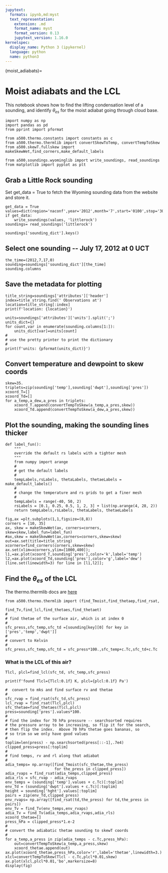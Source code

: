 ```yaml
---
jupytext:
  formats: ipynb,md:myst
  text_representation:
    extension: .md
    format_name: myst
    format_version: 0.13
    jupytext_version: 1.16.0
kernelspec:
  display_name: Python 3 (ipykernel)
  language: python
  name: python3
---
```


(moist_adiabats)=
# Moist adiabats and the LCL

This notebook shows how to find the lifting condensation level of a sounding, and identify $\theta_{es}$ for the moist adiabat going through cloud base.

```{code-cell} ipython3
import numpy as np
import pandas as pd
from pprint import pformat

from a500.thermo.constants import constants as c
from a500.thermo.thermlib import convertSkewToTemp, convertTempToSkew
from a500.skewT.fullskew import makeSkewWet,find_corners,make_default_labels
```

```{code-cell} ipython3
from a500.soundings.wyominglib import write_soundings, read_soundings
from matplotlib import pyplot as plt
```

## Grab a Little Rock sounding

Set get_data = True to fetch the Wyoming sounding data from the website and store it.

```{code-cell} ipython3
get_data = True
values=dict(region='naconf',year='2012',month='7',start='0100',stop='3000',station='72340')
if get_data:
    write_soundings(values, 'littlerock')
soundings= read_soundings('littlerock')
```

```{code-cell} ipython3
soundings['sounding_dict'].keys()
```

## Select one sounding -- July 17, 2012 at 0 UCT

```{code-cell} ipython3
the_time=(2012,7,17,0)
sounding=soundings['sounding_dict'][the_time]
sounding.columns
```

## Save the metadata for plotting

```{code-cell} ipython3
title_string=soundings['attributes']['header']
index=title_string.find(' Observations at')
location=title_string[:index]
print(f'location: {location}')

units=soundings['attributes']['units'].split(';')
units_dict={}
for count,var in enumerate(sounding.columns[1:]):
    units_dict[var]=units[count]
#
# use the pretty printer to print the dictionary
#
print(f'units: {pformat(units_dict)}')
```

## Convert temperature and dewpoint to skew coords

```{code-cell} ipython3
skew=35.
triplets=zip(sounding['temp'],sounding['dwpt'],sounding['pres'])
xcoord_T=[]
xcoord_Td=[]
for a_temp,a_dew,a_pres in triplets:
    xcoord_T.append(convertTempToSkew(a_temp,a_pres,skew))
    xcoord_Td.append(convertTempToSkew(a_dew,a_pres,skew))
```

## Plot the sounding, making the sounding lines thicker

```{code-cell} ipython3
def label_fun():
    """
    override the default rs labels with a tighter mesh
    """
    from numpy import arange
    #
    # get the default labels
    #
    tempLabels,rsLabels, thetaLabels, thetaeLabels = make_default_labels()
    #
    # change the temperature and rs grids to get a finer mesh
    #
    tempLabels = range(-40, 50, 2)
    rsLabels = [0.1, 0.25, 0.5, 1, 2, 3] + list(np.arange(4, 28, 2)) 
    return tempLabels,rsLabels, thetaLabels, thetaeLabels
```

```{code-cell} ipython3
fig,ax =plt.subplots(1,1,figsize=(8,8))
corners = [10, 35]
ax, skew = makeSkewWet(ax, corners=corners, skew=skew,label_fun=label_fun)
#ax,skew = makeSkewWet(ax,corners=corners,skew=skew)
out=ax.set(title=title_string)
xcorners=find_corners(corners,skew=skew)
ax.set(xlim=xcorners,ylim=[1000,400]);
l1,=ax.plot(xcoord_T,sounding['pres'],color='k',label='temp')
l2,=ax.plot(xcoord_Td,sounding['pres'],color='g',label='dew')
[line.set(linewidth=3) for line in [l1,l2]];
```

## Find the $\theta_{es}$ of the  LCL

The thermo.thermlib docs are [here](https://phaustin.github.io/a405_lib/full_listing.html#module-a405.thermo.thermlib)

```{code-cell} ipython3
from a500.thermo.thermlib import (find_Tmoist,find_thetaep,find_rsat,
                                 find_Tv,find_lcl,find_thetaes,find_thetaet)
#
# find thetae of the surface air, which is at index 0
#
sfc_press,sfc_temp,sfc_td =[sounding[key][0] for key in ['pres','temp','dwpt']]
#
# convert to Kelvin
#
sfc_press,sfc_temp,sfc_td = sfc_press*100.,sfc_temp+c.Tc,sfc_td+c.Tc
```

### What is the LCL of this air?

```{code-cell} ipython3
Tlcl, plcl=find_lcl(sfc_td, sfc_temp,sfc_press)
```

```{code-cell} ipython3
print(f'found Tlcl={Tlcl:0.1f} K, plcl={plcl:0.1f} Pa')
```

```{code-cell} ipython3
#  convert to mks and find surface rv and thetae
#
sfc_rvap = find_rsat(sfc_td,sfc_press)
lcl_rvap = find_rsat(Tlcl,plcl)
sfc_thetae=find_thetaes(Tlcl,plcl)
press=sounding['pres'].values*100.
#
# find the index for 70 hPa pressure -- searchsorted requires
# the pressure array to be increasing, so flip it for the search,
# then flip the index.  Above 70 hPa thetae goes bananas, so
# so trim so we only have good values
#
toplim=len(press) - np.searchsorted(press[::-1],.7e4)
clipped_press=press[:toplim]
#
# find temps, rv and rl along that adiabat
#
adia_temps= np.array([find_Tmoist(sfc_thetae,the_press) 
                      for the_press in clipped_press])
adia_rvaps = find_rsat(adia_temps,clipped_press)
adia_rls = sfc_rvap - adia_rvaps
env_temps = (sounding['temp'].values + c.Tc)[:toplim]
env_Td = (sounding['dwpt'].values + c.Tc)[:toplim]
height = sounding['hght'].values[:toplim]
pairs = zip(env_Td,clipped_press)
env_rvaps= np.array([find_rsat(td,the_press) for td,the_press in pairs])
env_Tv = find_Tv(env_temps,env_rvaps)
adia_Tv = find_Tv(adia_temps,adia_rvaps,adia_rls)
xcoord_thetae=[]
press_hPa = clipped_press*1.e-2
#
# convert the adiabatic thetae sounding to skewT coords
#
for a_temp,a_press in zip(adia_temps - c.Tc,press_hPa):
    out=convertTempToSkew(a_temp,a_press,skew)
    xcoord_thetae.append(out)
ax.plot(xcoord_thetae,press_hPa,color='r',label='thetae',linewidth=3.)
xlcl=convertTempToSkew(Tlcl - c.Tc,plcl*0.01,skew)
ax.plot(xlcl,plcl*0.01,'bo',markersize=8)
display(fig)
```
